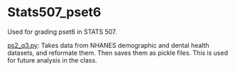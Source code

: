 # Stats507_pset6

Used for grading pset6 in STATS 507.

[ps2_q3.py](https://github.com/brodyee/Stats507_pset6/blob/main/ps2_q3.py): Takes data 
from NHANES demographic and dental health datasets, and reformate them. Then 
saves them as pickle files. This is used for future analysis in the class.

